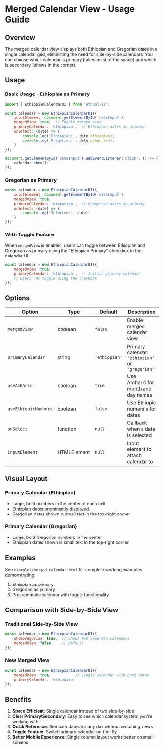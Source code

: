# Merged Calendar View - Usage Guide

## Overview

The merged calendar view displays both Ethiopian and Gregorian dates in a single calendar grid, eliminating the need for side-by-side calendars. You can choose which calendar is primary (takes most of the space) and which is secondary (shows in the corner).

## Usage

### Basic Usage - Ethiopian as Primary

```javascript
import { EthiopianCalendarUI } from 'ethcal-ui';

const calendar = new EthiopianCalendarUI({
    inputElement: document.getElementById('dateInput'),
    mergedView: true,  // Enable merged view
    primaryCalendar: 'ethiopian',  // Ethiopian dates as primary
    onSelect: (date) => {
        console.log('Ethiopian:', date.ethiopian);
        console.log('Gregorian:', date.gregorian);
    }
});

document.getElementById('dateInput').addEventListener('click', () => {
    calendar.show();
});
```

### Gregorian as Primary

```javascript
const calendar = new EthiopianCalendarUI({
    inputElement: document.getElementById('dateInput'),
    mergedView: true,
    primaryCalendar: 'gregorian',  // Gregorian dates as primary
    onSelect: (date) => {
        console.log('Selected:', date);
    }
});
```

### With Toggle Feature

When `mergedView` is enabled, users can toggle between Ethiopian and Gregorian as primary using the "Ethiopian Primary" checkbox in the calendar UI.

```javascript
const calendar = new EthiopianCalendarUI({
    mergedView: true,
    primaryCalendar: 'ethiopian',  // Initial primary calendar
    // Users can toggle using the checkbox
});
```

## Options

| Option | Type | Default | Description |
|--------|------|---------|-------------|
| `mergedView` | boolean | `false` | Enable merged calendar view |
| `primaryCalendar` | string | `'ethiopian'` | Primary calendar: `'ethiopian'` or `'gregorian'` |
| `useAmharic` | boolean | `true` | Use Amharic for month and day names |
| `useEthiopicNumbers` | boolean | `false` | Use Ethiopic numerals for dates |
| `onSelect` | function | `null` | Callback when a date is selected |
| `inputElement` | HTMLElement | `null` | Input element to attach calendar to |

## Visual Layout

### Primary Calendar (Ethiopian)
- Large, bold numbers in the center of each cell
- Ethiopian dates prominently displayed
- Gregorian dates shown in small text in the top-right corner

### Primary Calendar (Gregorian)
- Large, bold Gregorian numbers in the center
- Ethiopian dates shown in small text in the top-right corner

## Examples

See `examples/merged-calendar.html` for complete working examples demonstrating:
1. Ethiopian as primary
2. Gregorian as primary  
3. Programmatic calendar with toggle functionality

## Comparison with Side-by-Side View

### Traditional Side-by-Side View
```javascript
const calendar = new EthiopianCalendarUI({
    showGregorian: true,  // Shows two separate calendars
    mergedView: false     // Default
});
```

### New Merged View
```javascript
const calendar = new EthiopianCalendarUI({
    mergedView: true,           // Single calendar with both dates
    primaryCalendar: 'ethiopian'
});
```

## Benefits

1. **Space Efficient**: Single calendar instead of two side-by-side
2. **Clear Primary/Secondary**: Easy to see which calendar system you're working with
3. **Quick Reference**: See both dates for any day without switching views
4. **Toggle Feature**: Switch primary calendar on-the-fly
5. **Better Mobile Experience**: Single column layout works better on small screens
